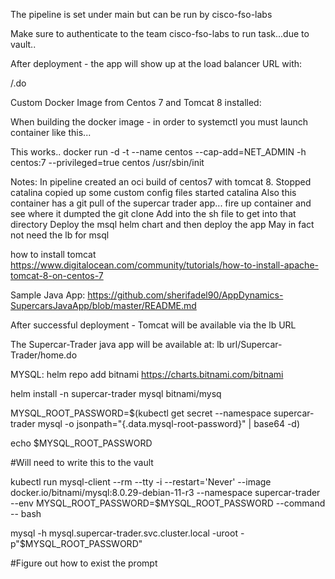 The pipeline is set under main but can be run by cisco-fso-labs

Make sure to authenticate to the team cisco-fso-labs to run task...due to vault..

After deployment - the app will show up at the load balancer URL with:

/.do


Custom Docker Image from Centos 7 and Tomcat 8 installed:

When building the docker image - in order to systemctl you must launch container like this...

This works..
docker run -d -t --name centos --cap-add=NET_ADMIN -h centos:7 --privileged=true centos /usr/sbin/init


Notes:
In pipeline created an oci build of centos7 with tomcat 8.
Stopped catalina copied up some custom config files
started catalina
Also this container has a git pull of the supercar trader app...
fire up container and see where it dumpted the git clone
Add into the sh file to get into that directory
Deploy the msql helm chart and then deploy the app
May in fact not need the lb for msql




how to install tomcat
https://www.digitalocean.com/community/tutorials/how-to-install-apache-tomcat-8-on-centos-7


Sample Java App:
https://github.com/sherifadel90/AppDynamics-SupercarsJavaApp/blob/master/README.md

After successful deployment - Tomcat will be available via the lb URL

The Supercar-Trader java app will be available at:
lb url/Supercar-Trader/home.do

MYSQL:
helm repo add bitnami https://charts.bitnami.com/bitnami

helm install -n supercar-trader mysql bitnami/mysq

MYSQL_ROOT_PASSWORD=$(kubectl get secret --namespace supercar-trader mysql -o jsonpath="{.data.mysql-root-password}" | base64 -d)

echo $MYSQL_ROOT_PASSWORD

#Will need to write this to the vault


kubectl run mysql-client --rm --tty -i --restart='Never' --image  docker.io/bitnami/mysql:8.0.29-debian-11-r3 --namespace supercar-trader --env MYSQL_ROOT_PASSWORD=$MYSQL_ROOT_PASSWORD --command -- bash

mysql -h mysql.supercar-trader.svc.cluster.local -uroot -p"$MYSQL_ROOT_PASSWORD"

#Figure out how to exist the prompt

